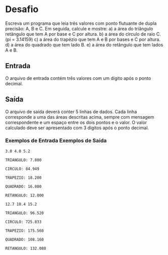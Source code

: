 # Desafio
Escreva um programa que leia três valores com ponto flutuante de dupla precisão: A, B e C. Em seguida, calcule e mostre:
a) a área do triângulo retângulo que tem A por base e C por altura.
b) a área do círculo de raio C. (pi = 3.14159)
c) a área do trapézio que tem A e B por bases e C por altura.
d) a área do quadrado que tem lado B.
e) a área do retângulo que tem lados A e B.

## Entrada
O arquivo de entrada contém três valores com um dígito após o ponto decimal.

## Saída
O arquivo de saída deverá conter 5 linhas de dados. Cada linha corresponde a uma das áreas descritas acima, sempre com mensagem correspondente e um espaço entre os dois pontos e o valor. O valor calculado deve ser apresentado com 3 dígitos após o ponto decimal.

### Exemplos de Entrada	Exemplos de Saída

``3.0 4.0 5.2``

``TRIANGULO: 7.800``

``CIRCULO: 84.949``

``TRAPEZIO: 18.200``

``QUADRADO: 16.000``

``RETANGULO: 12.000``


``12.7 10.4 15.2``

``TRIANGULO: 96.520``

``CIRCULO: 725.833``

``TRAPEZIO: 175.560``

``QUADRADO: 108.160``

``RETANGULO: 132.080``
